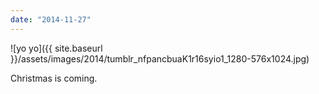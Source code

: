 ```yaml
---
date: "2014-11-27"
---
```


![yo yo]({{ site.baseurl }}/assets/images/2014/tumblr_nfpancbuaK1r16syio1_1280-576x1024.jpg)

Christmas is coming.

